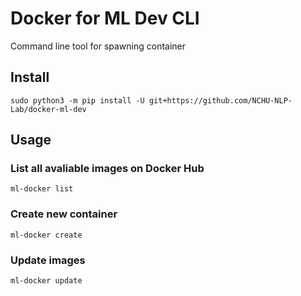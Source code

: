 # Docker for ML Dev CLI

Command line tool for spawning container

## Install

```shell
sudo python3 -m pip install -U git+https://github.com/NCHU-NLP-Lab/docker-ml-dev
```

## Usage

### List all avaliable images on Docker Hub

```shell
ml-docker list
```

### Create new container

```shell
ml-docker create
```

### Update images

```bash
ml-docker update
```
